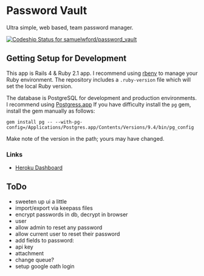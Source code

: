 # Password Vault

Ultra simple, web based, team password manager.

[ ![Codeship Status for samuelwford/password_vault](https://codeship.io/projects/f996c870-fdfc-0131-d4fe-52725ace5304/status)](https://codeship.io/projects/29497)

## Getting Setup for Development

This app is Rails 4 & Ruby 2.1 app. I recommend using [rbenv](https://github.com/sstephenson/rbenv) to manage your Ruby environment. The repository includes a `.ruby-version` file which will set the local Ruby version.

The database is PostgreSQL for development and production environments. I recommend using [Postgress.app](http://postgresapp.com) If you have difficulty install the `pg` gem, install the gem manually as follows:

```
gem install pg -- --with-pg-config=/Applications/Postgres.app/Contents/Versions/9.4/bin/pg_config
```

Make note of the version in the path; yours may have changed.

### Links

* [Heroku Dashboard](https://dashboard.heroku.com/apps/password-vault-develop/resources)

## ToDo

* sweeten up ui a little
* import/export via keepass files
* encrypt passwords in db, decrypt in browser
* user
 * allow admin to reset any password
 * allow current user to reset their password
* add fields to password:
 * api key
 * attachment
* change queue?
* setup google oath login
